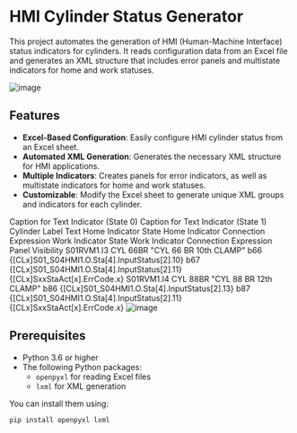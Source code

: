 # HMI Cylinder Status Generator

This project automates the generation of HMI (Human-Machine Interface) status indicators for cylinders. It reads configuration data from an Excel file and generates an XML structure that includes error panels and multistate indicators for home and work statuses.


![image](https://github.com/user-attachments/assets/1c642fb3-110f-471c-8ac7-e3418960c2aa)

## Features

- **Excel-Based Configuration**: Easily configure HMI cylinder status from an Excel sheet.
- **Automated XML Generation**: Generates the necessary XML structure for HMI applications.
- **Multiple Indicators**: Creates panels for error indicators, as well as multistate indicators for home and work statuses.
- **Customizable**: Modify the Excel sheet to generate unique XML groups and indicators for each cylinder.

Caption for Text Indicator (State 0)	Caption for Text Indicator (State 1)	Cylinder Label Text	Home Indicator State	Home Indicator Connection Expression	Work Indicator State	Work Indicator Connection Expression	Panel Visibility
S01RVM1.I3	CYL 66BR	"CYL 66 BR 
10th CLAMP"	b66	{[CLx]S01_S04HMI1.O.Sta[4].InputStatus[2].10}	b67	{[CLx]S01_S04HMI1.O.Sta[4].InputStatus[2].11}	{[CLx]SxxStaAct[x].ErrCode.x}
S01RVM1.I4	CYL 88BR	"CYL 88 BR
12th CLAMP"	b86	{[CLx]S01_S04HMI1.O.Sta[4].InputStatus[2].13}	b87	{[CLx]S01_S04HMI1.O.Sta[4].InputStatus[2].11}	{[CLx]SxxStaAct[x].ErrCode.x}
![image](https://github.com/user-attachments/assets/139c7462-c20d-48a0-80b1-93022928847c)






## Prerequisites

- Python 3.6 or higher
- The following Python packages:
  - `openpyxl` for reading Excel files
  - `lxml` for XML generation

You can install them using:

```bash
pip install openpyxl lxml
